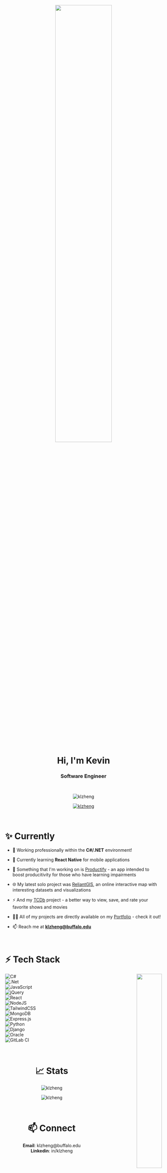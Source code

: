 
<p align="center">
<img width="60%"  src="https://www.sbr-technologies.com/wp-content/uploads/2021/06/mern.png"/>
</p>

<br/>

<h1 align="center">Hi, I'm Kevin</h1>
<h3 align="center">Software Engineer</h3><br/>

<p align="center"> 
<img src="https://komarev.com/ghpvc/?username=klzheng&label=Profile%20views&color=03969c&style=flat" alt="klzheng" /> 
</p>


<p align="center"> <a href="https://github.com/ryo-ma/github-profile-trophy"><img src="https://github-profile-trophy.vercel.app/?username=klzheng&theme=gruvbox&margin-w=15&margin-h=15&no-frame=true&column=3&title=Joined2020,Commits,Repositories,Stars,Issues,PullRequest" alt="klzheng" /></a> </p>

<br/>


<h1 align="left">✨ Currently</h1>
<p align="left">

- 🌱 Working professionally within the **C#/.NET** environment!
  
- 🐍 Currently learning **React Native** for mobile applications

- 📱 Something that I'm working on is [Productify](https://github.com/ProductifyOrg/productify) - an app intended to boost producitivity for those who have learning impairments
  
- 🌐 My latest solo project was [ReliantGIS](https://reliant-gis.netlify.app/), an online interactive map with interesting datasets and visualizations

- ⚡ And my [TCDb](https://thecinemadb.netlify.app/) project - a better way to view, save, and rate your favorite shows and movies 

- 👨‍💻 All of my projects are directly available on my [Portfolio](https://klzheng-portfolio.netlify.app/) - check it out!

- 📫 Reach me at **klzheng@buffalo.edu**
</p>
<br/>


<h1 align="left">⚡ Tech Stack</h1>

<p align="right">
<img align="right" width="40%" src="https://i.pinimg.com/originals/e8/f4/53/e8f453469a3ec97ecd354df465d73913.gif">
</p>

![C#](https://img.shields.io/badge/c%23-%23239120.svg?style=for-the-badge&logo=c-sharp&logoColor=white) <br/>
![.Net](https://img.shields.io/badge/.NET-5C2D91?style=for-the-badge&logo=.net&logoColor=white) <br/>
![JavaScript](https://img.shields.io/badge/javascript-%23323330.svg?style=for-the-badge&logo=javascript&logoColor=%23F7DF1E) <br/>
![jQuery](https://img.shields.io/badge/jquery-%230769AD.svg?style=for-the-badge&logo=jquery&logoColor=white) <br/>
![React](https://img.shields.io/badge/react-%2320232a.svg?style=for-the-badge&logo=react&logoColor=%2361DAFB) <br/>
![NodeJS](https://img.shields.io/badge/node.js-6DA55F?style=for-the-badge&logo=node.js&logoColor=white) <br/>
![TailwindCSS](https://img.shields.io/badge/tailwindcss-%2338B2AC.svg?style=for-the-badge&logo=tailwind-css&logoColor=white) <br/>
![MongoDB](https://img.shields.io/badge/MongoDB-%234ea94b.svg?style=for-the-badge&logo=mongodb&logoColor=white) <br/>
![Express.js](https://img.shields.io/badge/express.js-%23404d59.svg?style=for-the-badge&logo=express&logoColor=%2361DAFB) <br/>
![Python](https://img.shields.io/badge/Python-FFD43B?style=for-the-badge&logo=python&logoColor=blue) <br/> 
![Django](https://img.shields.io/badge/Django-092E20?style=for-the-badge&logo=django&logoColor=green) <br/>
![Oracle](https://img.shields.io/badge/Oracle-F80000?style=for-the-badge&logo=oracle&logoColor=white) <br/>
![GitLab CI](https://img.shields.io/badge/gitlab%20ci-%23181717.svg?style=for-the-badge&logo=gitlab&logoColor=white) <br/>

<br/>


<h1 align="center">📈 Stats</h1>
<p align="center"><img align="center" src="https://github-readme-stats-sigma-five.vercel.app/api/top-langs?username=klzheng&show_icons=true&theme=dark&locale=en&layout=compact&bg_color=0,393E46,6D9886,D6E4E5&text_color=ffffff&hide_border=true" alt="klzheng" /></p>
<p align="center"><img align="center" src="https://github-readme-stats-sigma-five.vercel.app/api?username=klzheng&show_icons=true&theme=dark&locale=en&hide=contribs&count_private=true&bg_color=0,2B3A55,CE7777,E8C4C4&text_color=F2E5E5&hide_border=true" alt="klzheng" /></p>

<br/>

<h1 align="center">📫 Connect</h1>
<p align="center">
<b>Email</b>: klzheng@buffalo.edu <br/>
<b>Linkedin</b>: in/klzheng <br/>


</p>
